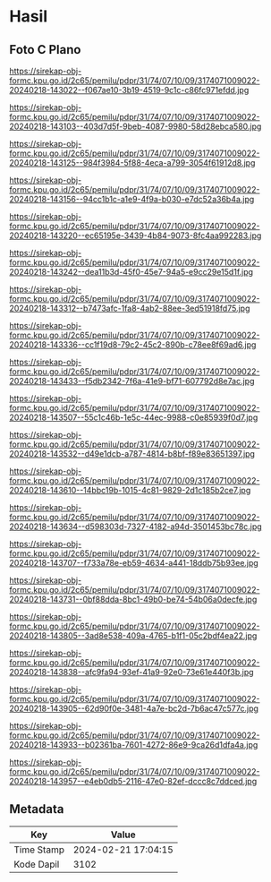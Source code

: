 # Hasil

## Foto C Plano

https://sirekap-obj-formc.kpu.go.id/2c65/pemilu/pdpr/31/74/07/10/09/3174071009022-20240218-143022--f067ae10-3b19-4519-9c1c-c86fc971efdd.jpg

https://sirekap-obj-formc.kpu.go.id/2c65/pemilu/pdpr/31/74/07/10/09/3174071009022-20240218-143103--403d7d5f-9beb-4087-9980-58d28ebca580.jpg

https://sirekap-obj-formc.kpu.go.id/2c65/pemilu/pdpr/31/74/07/10/09/3174071009022-20240218-143125--984f3984-5f88-4eca-a799-3054f61912d8.jpg

https://sirekap-obj-formc.kpu.go.id/2c65/pemilu/pdpr/31/74/07/10/09/3174071009022-20240218-143156--94cc1b1c-a1e9-4f9a-b030-e7dc52a36b4a.jpg

https://sirekap-obj-formc.kpu.go.id/2c65/pemilu/pdpr/31/74/07/10/09/3174071009022-20240218-143220--ec65195e-3439-4b84-9073-8fc4aa992283.jpg

https://sirekap-obj-formc.kpu.go.id/2c65/pemilu/pdpr/31/74/07/10/09/3174071009022-20240218-143242--dea11b3d-45f0-45e7-94a5-e9cc29e15d1f.jpg

https://sirekap-obj-formc.kpu.go.id/2c65/pemilu/pdpr/31/74/07/10/09/3174071009022-20240218-143312--b7473afc-1fa8-4ab2-88ee-3ed51918fd75.jpg

https://sirekap-obj-formc.kpu.go.id/2c65/pemilu/pdpr/31/74/07/10/09/3174071009022-20240218-143336--cc1f19d8-79c2-45c2-890b-c78ee8f69ad6.jpg

https://sirekap-obj-formc.kpu.go.id/2c65/pemilu/pdpr/31/74/07/10/09/3174071009022-20240218-143433--f5db2342-7f6a-41e9-bf71-607792d8e7ac.jpg

https://sirekap-obj-formc.kpu.go.id/2c65/pemilu/pdpr/31/74/07/10/09/3174071009022-20240218-143507--55c1c46b-1e5c-44ec-9988-c0e85939f0d7.jpg

https://sirekap-obj-formc.kpu.go.id/2c65/pemilu/pdpr/31/74/07/10/09/3174071009022-20240218-143532--d49e1dcb-a787-4814-b8bf-f89e83651397.jpg

https://sirekap-obj-formc.kpu.go.id/2c65/pemilu/pdpr/31/74/07/10/09/3174071009022-20240218-143610--14bbc19b-1015-4c81-9829-2d1c185b2ce7.jpg

https://sirekap-obj-formc.kpu.go.id/2c65/pemilu/pdpr/31/74/07/10/09/3174071009022-20240218-143634--d598303d-7327-4182-a94d-3501453bc78c.jpg

https://sirekap-obj-formc.kpu.go.id/2c65/pemilu/pdpr/31/74/07/10/09/3174071009022-20240218-143707--f733a78e-eb59-4634-a441-18ddb75b93ee.jpg

https://sirekap-obj-formc.kpu.go.id/2c65/pemilu/pdpr/31/74/07/10/09/3174071009022-20240218-143731--0bf88dda-8bc1-49b0-be74-54b06a0decfe.jpg

https://sirekap-obj-formc.kpu.go.id/2c65/pemilu/pdpr/31/74/07/10/09/3174071009022-20240218-143805--3ad8e538-409a-4765-b1f1-05c2bdf4ea22.jpg

https://sirekap-obj-formc.kpu.go.id/2c65/pemilu/pdpr/31/74/07/10/09/3174071009022-20240218-143838--afc9fa94-93ef-41a9-92e0-73e61e440f3b.jpg

https://sirekap-obj-formc.kpu.go.id/2c65/pemilu/pdpr/31/74/07/10/09/3174071009022-20240218-143905--62d90f0e-3481-4a7e-bc2d-7b6ac47c577c.jpg

https://sirekap-obj-formc.kpu.go.id/2c65/pemilu/pdpr/31/74/07/10/09/3174071009022-20240218-143933--b02361ba-7601-4272-86e9-9ca26d1dfa4a.jpg

https://sirekap-obj-formc.kpu.go.id/2c65/pemilu/pdpr/31/74/07/10/09/3174071009022-20240218-143957--e4eb0db5-2116-47e0-82ef-dccc8c7ddced.jpg


## Metadata

| Key        | Value               |
| ---------- | ------------------- |
| Time Stamp | 2024-02-21 17:04:15 |
| Kode Dapil | 3102                |



